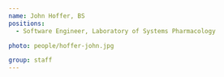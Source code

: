 ```yaml
---
name: John Hoffer, BS
positions:
  - Software Engineer, Laboratory of Systems Pharmacology

photo: people/hoffer-john.jpg

group: staff
---
```

